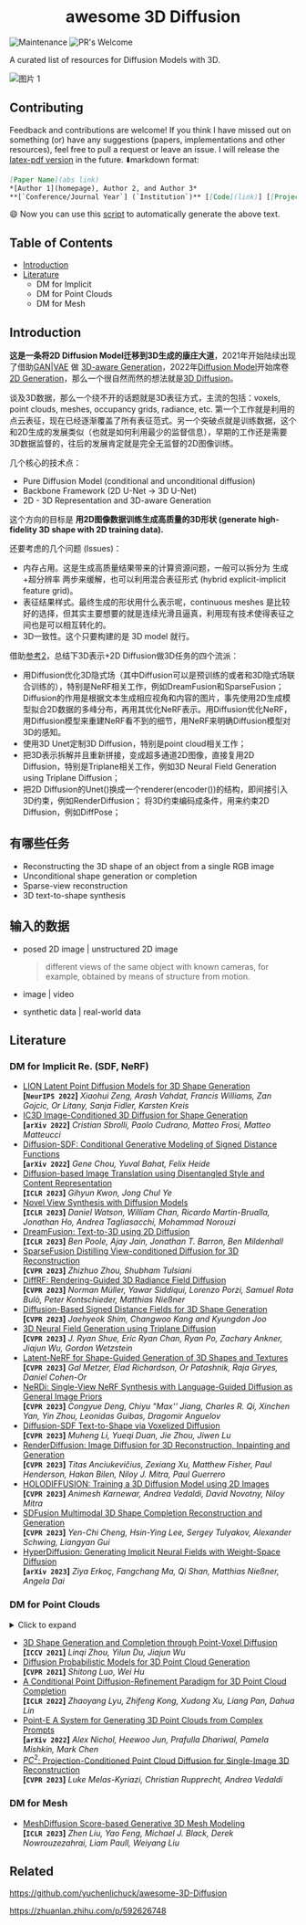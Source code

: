 <h1 align="center">awesome 3D Diffusion</h1>

![Maintenance](https://img.shields.io/badge/Maintained%3F-yes-green.svg)
![PR's Welcome](https://img.shields.io/badge/PRs-welcome-brightgreen.svg?style=flat)


A curated list of resources for Diffusion Models with 3D.

![图片 1](https://raw.githubusercontent.com/yzy1996/Image-Hosting/master/202306241759169.png)



## Contributing

Feedback and contributions are welcome! If you think I have missed out on something (or) have any suggestions (papers, implementations and other resources), feel free to pull a request or leave an issue. I will release the [latex-pdf version]() in the future.  :arrow_down:markdown format:

``` markdown
[Paper Name](abs link)  
*[Author 1](homepage), Author 2, and Author 3*  
**[`Conference/Journal Year`] (`Institution`)** [[Code](link)] [[Project](link)]
```

:smile: Now you can use this [script](https://github.com/yzy1996/Python-Code/tree/master/Python%2BarXiv) to automatically generate the above text.



## Table of Contents

- [Introduction](#Introduction)
- [Literature](#Literature)
  - DM for Implicit
  - DM for Point Clouds
  - DM for Mesh



## Introduction

**这是一条将2D Diffusion Model迁移到3D生成的康庄大道**，2021年开始陆续出现了借助[GAN](https://github.com/yzy1996/Awesome-GANs)|[VAE](https://github.com/yzy1996/Awesome-Generative-Model/tree/main/1-Variational%20AutoEncoder%20(VAE)) 做 [3D-aware Generation](https://github.com/yzy1996/Awesome-Learn-3D-From-2D/tree/main/3D-Aware-Generation)，2022年[Diffusion Model](https://github.com/yzy1996/Awesome-Generative-Model/tree/main/2-Diffusion%20Model)开始席卷[2D Generation](https://github.com/yzy1996/Awesome-GANs)，那么一个很自然而然的想法就是[3D Diffusion](https://github.com/yzy1996/Awesome-Learn-3D-From-2D/tree/main/Diffusion%2B3D)。

谈及3D数据，那么一个绕不开的话题就是3D表征方式，主流的包括：voxels, point clouds, meshes, occupancy grids, radiance, etc. 第一个工作就是利用的点云表征，现在已经逐渐覆盖了所有表征范式。另一个突破点就是训练数据，这个和2D生成的发展类似（也就是如何利用最少的监督信息），早期的工作还是需要3D数据监督的，往后的发展肯定就是完全无监督的2D图像训练。

几个核心的技术点：

- Pure Diffusion Model (conditional and unconditional diffusion)
- Backbone Framework (2D U-Net -> 3D U-Net)
- 2D - 3D Representation and 3D-aware Generation

这个方向的目标是 **用2D图像数据训练生成高质量的3D形状 (generate high-fidelity 3D shape with 2D training data).**



还要考虑的几个问题 (Issues)：

- 内存占用。这是生成高质量结果带来的计算资源问题，一般可以拆分为 生成+超分辨率 两步来缓解，也可以利用混合表征形式 (hybrid explicit-implicit feature grid)。
- 表征结果样式。最终生成的形状用什么表示呢，continuous meshes 是比较好的选择，但其实主要想要的就是连续光滑且逼真，利用现有技术使得表征之间也是可以相互转化的。
- 3D一致性。这个只要构建的是 3D model 就行。



借助[参考2](https://zhuanlan.zhihu.com/p/592626748)，总结下3D表示+2D Diffusion做3D任务的四个流派：
- 用Diffusion优化3D隐式场（其中Diffusion可以是预训练的或者和3D隐式场联合训练的），特别是NeRF相关工作，例如DreamFusion和SparseFusion；Diffusion的作用是根据文本生成相应视角和内容的图片，事先使用2D生成模型拟合2D数据的多峰分布，再用其优化NeRF表示。用Diffusion优化NeRF，用Diffusion模型来重建NeRF看不到的细节，用NeRF来明确Diffusion模型对3D的感知。
- 使用3D Unet定制3D Diffusion，特别是point cloud相关工作；
- 把3D表示拆解并且重新拼接，变成超多通道2D图像，直接复用2D Diffusion，特别是Triplane相关工作，例如3D Neural Field Generation using Triplane Diffusion；
- 把2D Diffusion的Unet()换成一个renderer(encoder())的结构，即间接引入3D约束，例如RenderDiffusion；
  将3D约束编码成条件，用来约束2D Diffusion，例如DiffPose；



## 有哪些任务

- Reconstructing the 3D shape of an object from a single RGB image
- Unconditional shape generation or completion
- Sparse-view reconstruction
- 3D text-to-shape synthesis



## 输入的数据

- posed 2D image | unstructured 2D image

  > different views of the same object with known cameras, for example, obtained by means of structure from motion.
- image | video
- synthetic data | real-world data



## Literature

### DM for Implicit Re. (SDF, NeRF)

- [LION Latent Point Diffusion Models for 3D Shape Generation](http://arxiv.org/abs/2210.06978v1)  
  **[`NeurIPS 2022`]** *Xiaohui Zeng, Arash Vahdat, Francis Williams, Zan Gojcic, Or Litany, Sanja Fidler, Karsten Kreis*
- [IC3D Image-Conditioned 3D Diffusion for Shape Generation](http://arxiv.org/abs/2211.10865v2)  
  **[`arXiv 2022`]** *Cristian Sbrolli, Paolo Cudrano, Matteo Frosi, Matteo Matteucci*
- [Diffusion-SDF: Conditional Generative Modeling of Signed Distance Functions](https://arxiv.org/abs/2211.13757)  
  **[`arXiv 2022`]** *Gene Chou, Yuval Bahat, Felix Heide* 
- [Diffusion-based Image Translation using Disentangled Style and Content Representation](https://arxiv.org/abs/2209.15264)  
  **[`ICLR 2023`]** *Gihyun Kwon, Jong Chul Ye* 
- [Novel View Synthesis with Diffusion Models](https://arxiv.org/abs/2210.04628)  
  **[`ICLR 2023`]** *Daniel Watson, William Chan, Ricardo Martin-Brualla, Jonathan Ho, Andrea Tagliasacchi, Mohammad Norouzi* 
- [DreamFusion: Text-to-3D using 2D Diffusion](https://arxiv.org/abs/2209.14988)  
  **[`ICLR 2023`]** *Ben Poole, Ajay Jain, Jonathan T. Barron, Ben Mildenhall* 
- [SparseFusion Distilling View-conditioned Diffusion for 3D Reconstruction](http://arxiv.org/abs/2212.00792)  
  **[`CVPR 2023`]** *Zhizhuo Zhou, Shubham Tulsiani*
- [DiffRF: Rendering-Guided 3D Radiance Field Diffusion](https://arxiv.org/abs/2212.01206)  
  **[`CVPR 2023`]** *Norman Müller, Yawar Siddiqui, Lorenzo Porzi, Samuel Rota Bulò, Peter Kontschieder, Matthias Nießner* 
- [Diffusion-Based Signed Distance Fields for 3D Shape Generation](https://openaccess.thecvf.com/content/CVPR2023/papers/Shim_Diffusion-Based_Signed_Distance_Fields_for_3D_Shape_Generation_CVPR_2023_paper.pdf)  
  **[`CVPR 2023`]** *Jaehyeok Shim, Changwoo Kang and Kyungdon Joo*
- [3D Neural Field Generation using Triplane Diffusion](https://arxiv.org/abs/2211.16677)  
  **[`CVPR 2023`]** *J. Ryan Shue, Eric Ryan Chan, Ryan Po, Zachary Ankner, Jiajun Wu, Gordon Wetzstein* 
- [Latent-NeRF for Shape-Guided Generation of 3D Shapes and Textures](http://arxiv.org/abs/2211.07600v1)  
  **[`CVPR 2023`]** *Gal Metzer, Elad Richardson, Or Patashnik, Raja Giryes, Daniel Cohen-Or*
- [NeRDi: Single-View NeRF Synthesis with Language-Guided Diffusion as General Image Priors](https://arxiv.org/abs/2212.03267)  
  **[`CVPR 2023`]** *Congyue Deng, Chiyu "Max'' Jiang, Charles R. Qi, Xinchen Yan, Yin Zhou, Leonidas Guibas, Dragomir Anguelov* 
- [Diffusion-SDF Text-to-Shape via Voxelized Diffusion](http://arxiv.org/abs/2212.03293v2)  
  **[`CVPR 2023`]** *Muheng Li, Yueqi Duan, Jie Zhou, Jiwen Lu*
- [RenderDiffusion: Image Diffusion for 3D Reconstruction, Inpainting and Generation](https://arxiv.org/abs/2211.09869)  
  **[`CVPR 2023`]** *Titas Anciukevičius, Zexiang Xu, Matthew Fisher, Paul Henderson, Hakan Bilen, Niloy J. Mitra, Paul Guerrero* 
- [HOLODIFFUSION: Training a 3D Diffusion Model using 2D Images](https://arxiv.org/abs/2303.16509)  
  **[`CVPR 2023`]** *Animesh Karnewar, Andrea Vedaldi, David Novotny, Niloy Mitra* 
- [SDFusion Multimodal 3D Shape Completion Reconstruction and Generation](http://arxiv.org/abs/2212.04493v2)  
  **[`CVPR 2023`]** *Yen-Chi Cheng, Hsin-Ying Lee, Sergey Tulyakov, Alexander Schwing, Liangyan Gui*
- [HyperDiffusion: Generating Implicit Neural Fields with Weight-Space Diffusion](https://arxiv.org/abs/2303.17015)  
  **[`arXiv 2023`]** *Ziya Erkoç, Fangchang Ma, Qi Shan, Matthias Nießner, Angela Dai*


### DM for Point Clouds

<details><summary>Click to expand</summary>
<p>

> **Basic: Point Cloud Diffusion Models**

a diffusion model $\mathbb{R}^{3N} \mapsto \mathbb{R}^{3N}$ learn from a spherical ball into a recongnizable object.

</p>
</details>

- [3D Shape Generation and Completion through Point-Voxel Diffusion](https://arxiv.org/abs/2104.03670)  
  **[`ICCV 2021`]** *Linqi Zhou, Yilun Du, Jiajun Wu* 
- [Diffusion Probabilistic Models for 3D Point Cloud Generation](https://arxiv.org/abs/2103.01458)  
  **[`CVPR 2021`]** *Shitong Luo, Wei Hu* 
- [A Conditional Point Diffusion-Refinement Paradigm for 3D Point Cloud Completion](https://arxiv.org/abs/2112.03530)  
  **[`ICLR 2022`]** *Zhaoyang Lyu, Zhifeng Kong, Xudong Xu, Liang Pan, Dahua Lin* 
- [Point-E A System for Generating 3D Point Clouds from Complex Prompts](http://arxiv.org/abs/2212.08751v1)  
  **[`arXiv 2022`]** *Alex Nichol, Heewoo Jun, Prafulla Dhariwal, Pamela Mishkin, Mark Chen*
- [$PC^2$: Projection-Conditioned Point Cloud Diffusion for Single-Image 3D Reconstruction](https://arxiv.org/abs/2302.10668)  
  **[`CVPR 2023`]** *Luke Melas-Kyriazi, Christian Rupprecht, Andrea Vedaldi*


### DM for Mesh

- [MeshDiffusion Score-based Generative 3D Mesh Modeling](http://arxiv.org/abs/2303.08133v2)  
  **[`ICLR 2023`]** *Zhen Liu, Yao Feng, Michael J. Black, Derek Nowrouzezahrai, Liam Paull, Weiyang Liu*



## Related

https://github.com/yuchenlichuck/awesome-3D-Diffusion

https://zhuanlan.zhihu.com/p/592626748
